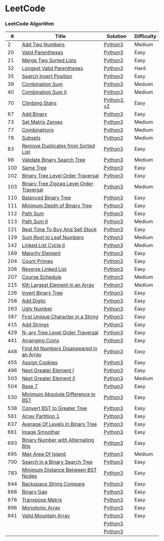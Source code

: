 LeetCode
========

### LeetCode Algorithm

| # | Title | Solution | Difficulty |
|---| ----- | -------- | ---------- |
|2	|[Add Two Numbers](https://leetcode.com/problems/add-two-numbers/)													|[Python3](./algorithms/python/2_add_two_numbers.py)																								|Medium|
|20 |[Valid Parentheses](https://leetcode.com/problems/valid-parentheses/)												|[Python3](./algorithms/python/20_valid_parentheses.py)																								|Easy|
|21 |[Merge Two Sorted Lists](https://leetcode.com/problems/merge-two-sorted-lists/)									|[Python3](./algorithms/python/21_merge_two_sorted_lists.py)																						|Easy|
|32 |[Longest Valid Parentheses](https://leetcode.com/problems/longest-valid-parentheses/)								|[Python3](./algorithms/python/32_longest_valid_parentheses.py)																						|Hard|
|35 |[Search Insert Position](https://leetcode.com/problems/search-insert-position/)									|[Python3](./algorithms/python/35_search_insert_position.py)																						|Easy|
|39	|[Combination Sum](https://leetcode.com/problems/combination-sum/)													|[Python3](./algorithms/python/39_combination_sum.py)																								|Meduim|
|40 |[Combination Sum II](https://leetcode.com/problems/combination-sum-ii/)											|[Python3](./algorithms/python/40_combination_sum_2.py)																								|Medium|
|70 |[Climbing Stairs](https://leetcode.com/problems/climbing-stairs/)													|[Python3](./algorithms/python/70_climbing_stairs.py), [v2](./algorithms/python/v2/70_climbing_stairs.py)											|Easy|
|67	|[Add Binary](https://leetcode.com/problems/add-binary/)															|[Python3](./algorithms/python/67_add_binary.py)																									|Easy|
|73 |[Set Matrix Zeroes](https://leetcode.com/problems/set-matrix-zeroes/)												|[Python3](./algorithms/python/73_set_matrix_zeroes.py)																								|Medium|
|77	|[Combinations](https://leetcode.com/problems/combinations/)														|[Python3](./algorithms/python/77_combinations.py)																									|Medium|
|78	|[Subsets](https://leetcode.com/problems/subsets/)																	|[Python3](./algorithms/python/78_subsets.py)																										|Medium|
|83 |[Remove Duplicates from Sorted List](https://leetcode.com/problems/remove-duplicates-from-sorted-list/)			|[Python3](./algorithms/python/83_remove_duplicates_from_sorted_list.py)																			|Easy|
|98 |[Validate Binary Search Tree](https://leetcode.com/problems/validate-binary-search-tree/)							|[Python3](./algorithms/python/98_validate_binary_search_tree.py)																					|Medium|
|100|[Same Tree](https://leetcode.com/problems/same-tree/)																|[Python3](./algorithms/python/100_same_tree.py)																									|Easy|
|102|[Binary Tree Level Order Traversal](https://leetcode.com/problems/binary-tree-level-order-traversal/)				|[Python3](./algorithms/python/102_binary_tree_level_order_traversal.py)																			|Easy|
|103|[Binary Tree Zigzag Level Order Traversal](https://leetcode.com/problems/binary-tree-zigzag-level-order-traversal/)|[Python3](./algorithms/python/103_binary_tree_zigzag_level_order_traversal.py)																		|Medium|
|110|[Balanced Binary Tree](https://leetcode.com/problems/balanced-binary-tree)											|[Python3](./algorithms/python/110_balanced_binary_tree.py)																							|Easy|
|111|[Minimum Depth of Binary Tree](https://leetcode.com/problems/minimum-depth-of-binary-tree/)						|[Python3](./algorithms/python/111_minimum_depth_of_binary_tree.py)																					|Easy|
|112|[Path Sum](https://leetcode.com/problems/path-sum/)																|[Python3](./algorithms/python/112_path_sum.py)																										|Easy|
|113|[Path Sum II](https://leetcode.com/problems/path-sum-ii/)															|[Python3](./algorithms/python/113_path_sum_2.py)																									|Medium|
|121|[Best Time To Buy And Sell Stock](https://leetcode.com/problems/best-time-to-buy-and-sell-stock/)					|[Python3](./algorithms/python/121_best_time_to_buy_and_sell_stock.py)																				|Easy|
|129|[Sum Root to Leaf Numbers](https://leetcode.com/problems/sum-root-to-leaf-numbers/)								|[Python3](./algorithms/python/129_sum_root_to_leaf_numbers.p)																						|Medium|
|142|[Linked List Cycle II](https://leetcode.com/problems/linked-list-cycle-ii/)										|[Python3](./algorithms/python/142_linked_list_cycle_2.py)																							|Medium|
|169|[Majority Element](https://leetcode.com/problems/majority-element/)												|[Python3](./algorithms/python/169_majority_element.py)																								|Easy|
|204|[Count Primes](https://leetcode.com/problems/count-primes/)														|[Python3](./algorithms/python/204_count_primes.py)																									|Easy|
|206|[Reverse Linked List](https://leetcode.com/problems/reverse-linked-list/)											|[Python3](./algorithms/python/206_reverse_linked_list.py)																							|Easy|
|207|[Course Schedule](https://leetcode.com/problems/course-schedule/)													|[Python3](./algorithms/python/207_course_schedule.py)																								|Medium|
|215|[Kth Largest Element in an Array](https://leetcode.com/problems/kth-largest-element-in-an-array/)					|[Python3](./algorithms/python/215_kth_largest_element_is_an_array.py)																				|Medium|
|226|[Invert Binary Tree](https://leetcode.com/problems/invert-binary-tree/)											|[Python3](./algorithms/python/226_invert_binary_tree.py)																							|Easy|
|258|[Add Digits](https://leetcode.com/problems/add-digits/)															|[Python3](./algorithms/python/258_add_digits.py)																									|Easy|
|263|[Ugly Number](https://leetcode.com/problems/ugly-number/)															|[Python3](./algorithms/python/263_ugly_number.py)																									|Easy|
|387|[First Unique Character in a String](https://leetcode.com/problems/first-unique-character-in-a-string/)			|[Python3](./algorithms/python/387_first_unique_character_in_a_string.py)																			|Easy|
|415|[Add Strings](https://leetcode.com/problems/add-strings/)															|[Python3](./algorithms/python/415_add_strings.py)																									|Easy|
|429|[N-ary Tree Level Order Traversal](https://leetcode.com/problems/n-ary-tree-level-order-traversal/)				|[Python3](./algorithms/python/429_n-ary_tree_level_order_traversal.py)																				|Easy|
|441|[Arranging Coins](https://leetcode.com/problems/arranging-coins/)													|[Python3](./algorithms/python/441_arranging_coins.py)																								|Easy|
|448|[Find All Numbers Disappeared in an Array](https://leetcode.com/problems/find-all-numbers-disappeared-in-an-array/)|[Python3](./algorithms/python/448_find_all_numbers_disappeared_in_an_array.p)																		|Easy|
|455|[Assign Cookies]( https://leetcode.com/problems/assign-cookies/)													|[Python3](./algorithms/python/455_assign_cookies.py)																								|Easy|
|496|[Next Greater Element I](https://leetcode.com/problems/next-greater-element-i/)									|[Python3](./algorithms/python/496_next_greater_element_1.py)																						|Easy|
|503|[Next Greater Element II](https://leetcode.com/problems/next-greater-element-ii/)									|[Python3](./algorithms/python/503_next_greater_element_2.py)																						|Medium|
|504|[Base 7]( https://leetcode.com/problems/base-7/)																	|[Python3](./algorithms/python/504_base_7.py)																										|Easy|
|530|[Minimum Absolute Difference in BST](https://leetcode.com/problems/minimum-absolute-difference-in-bst/)			|[Python3](./algorithms/python/530_minimum_absolute_differenct_in_BST.py)																			|Easy|
|538|[Convert BST to Greater Tree](https://leetcode.com/problems/convert-bst-to-greater-tree)							|[Python3](./algorithms/python/538_convert_bst_to_greater_tree.py)																					|Easy|
|561|[Array Partition 1](https://leetcode.com/problems/array-partition-i/)												|[Python3](./algorithms/python/561_array_partition_1.py)																							|Easy|
|637|[Average Of Levels In Binary Tree](https://leetcode.com/problems/average-of-levels-in-binary-tree/)				|[Python3](./algorithms/python/637_average_of_levels_in_binary_tree.py)																				|Easy|
|661|[Image Smoother](https://leetcode.com/problems/image-smoother)														|[Python3](./algorithms/python/661_image_smoother.py)																								|Easy|
|693|[Binary Number with Alternating Bits](https://leetcode.com/problems/binary-number-with-alternating-bits)			|[Python3](./algorithms/python/693_binary_number_with_alternating_bits.py)																			|Easy|
|695|[Max Area Of Island](https://leetcode.com/problems/max-area-of-island/)											|[Python3](./algorithms/python/695_max_area_of_island.py)																							|Medium|
|700|[Search in a Binary Search Tree](https://leetcode.com/problems/search-in-a-binary-search-tree/)					|[Python3](./algorithms/python/700_search_in_a_binary_search_tree.py)																				|Easy|
|783|[Minimum Distance Between BST Nodes](https://leetcode.com/problems/minimum-distance-between-bst-nodes/)			|[Python3](./algorithms/python/783_minimum_distance_between_bst_nodes.py)																			|Easy|
|844|[Backspace String Compare](https://leetcode.com/problems/backspace-string-compare/)								|[Python3](./algorithms/python/844_backspace_string_compare.py)																						|Easy|
|868|[Binary Gap](https://leetcode.com/problems/binary-gap)																|[Python3](./algorithms/python/868_binary_gap.py)																									|Easy|
|876|[Transpose Matrix](https://leetcode.com/problems/transpose-matrix/)												|[Python3](./algorithms/python/876_transpose_matrix.py)																								|Easy|
|896|[Monotonic Array](https://leetcode.com/problems/monotonic-array/)													|[Python3](./algorithms/python/896_monotonic_array.py)																								|Easy|
|941|[Valid Mountain Array](https://leetcode.com/problems/valid-mountain-array/)										|[Python3](./algorithms/python/941_valid_mountain_array.py)																							|Easy|
||[]()|[Python3](./algorithms/python/)||
||[]()|[Python3](./algorithms/python/v2)||

